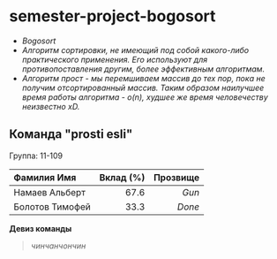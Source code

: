 # semester-project-bogosort


- _Bogosort_
- _Алгоритм сортировки, не имеющий под собой какого-либо практического применения. Его используют для противопоставления другим, более эффективным алгоритмам._
- _Алгоритм прост - мы перемшиваем массив до тех пор, пока не получим отсортированный массив. Таким образом наилучшее время работы алгоритма - o(n), худшее же время человечеству неизвестно xD._



## Команда "prosti esli"

Группа: 11-109


| Фамилия Имя   | Вклад (%) | Прозвище              |
| :---          |   ---:    |  ---:                 |
| Намаев Альберт  | 67.6        |  _Gun_             |
| Болотов Тимофей   | 33.3        |  _Done_             |


**Девиз команды**
> _чинчанчончин_
